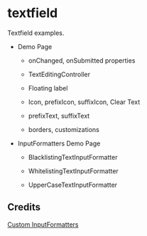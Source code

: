 # textfield

Textfield examples.

* Demo Page

    * onChanged, onSubmitted properties

    * TextEditingController

    * Floating label

    * Icon, prefixIcon, suffixIcon, Clear Text

    * prefixText, suffixText

    * borders, customizations


* InputFormatters Demo Page

    * BlacklistingTextInputFormatter

    * WhitelistingTextInputFormatter

    * UpperCaseTextInputFormatter



## Credits

[Custom InputFormatters](https://www.youtube.com/watch?v=LDSUZL2HgLA&list=PLBbgqtDgdc_RUWUCInIqxpY)
